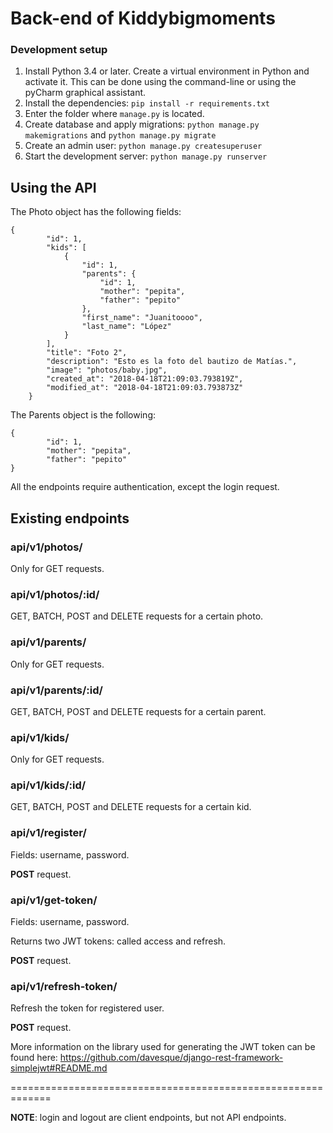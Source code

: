 # Back-end of Kiddybigmoments

### Development setup

1. Install Python 3.4 or later. Create a virtual environment in Python and activate it. This can be done using the command-line or using the pyCharm graphical assistant.
2. Install the dependencies: `pip install -r requirements.txt`
3. Enter the folder where `manage.py` is located.
4. Create database and apply migrations: `python manage.py makemigrations` and `python manage.py migrate`
5. Create an admin user: `python manage.py createsuperuser`
6. Start the development server: `python manage.py runserver`


## Using the API

The Photo object has the following fields:

```
{
        "id": 1,
        "kids": [
            {
                "id": 1,
                "parents": {
                    "id": 1,
                    "mother": "pepita",
                    "father": "pepito"
                },
                "first_name": "Juanitoooo",
                "last_name": "López"
            }
        ],
        "title": "Foto 2",
        "description": "Esto es la foto del bautizo de Matías.",
        "image": "photos/baby.jpg",
        "created_at": "2018-04-18T21:09:03.793819Z",
        "modified_at": "2018-04-18T21:09:03.793873Z"
    }

```

The Parents object is the following:

```
{
        "id": 1,
        "mother": "pepita",
        "father": "pepito"
}
```

All the endpoints require authentication, except the login request.

## Existing endpoints

### api/v1/photos/

Only for GET requests.

### api/v1/photos/:id/

GET, BATCH, POST and DELETE requests for a certain photo.

### api/v1/parents/

Only for GET requests.

### api/v1/parents/:id/

GET, BATCH, POST and DELETE requests for a certain parent.

### api/v1/kids/

Only for GET requests.

### api/v1/kids/:id/

GET, BATCH, POST and DELETE requests for a certain kid.


### api/v1/register/

Fields: username, password.

**POST** request.

### api/v1/get-token/

Fields: username, password.

Returns two JWT tokens: called access and refresh. 

**POST** request.

### api/v1/refresh-token/

Refresh the token for registered user.

**POST** request.

More information on the library used for generating the JWT token can be found here: 
https://github.com/davesque/django-rest-framework-simplejwt#README.md
 

=============================================================

**NOTE**: login and logout are client endpoints, but not API endpoints.
